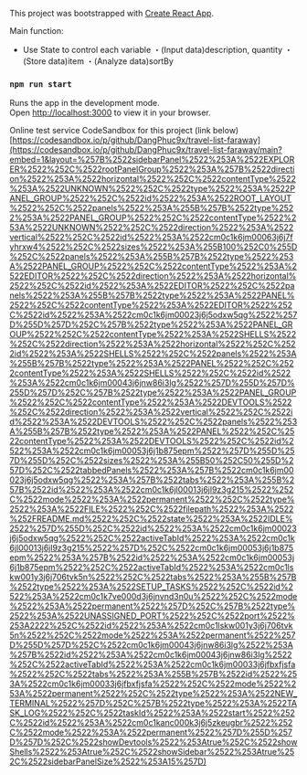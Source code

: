 This project was bootstrapped with [Create React App](https://github.com/facebook/create-react-app).

Main function:
- Use State to control each variable
  ・(Input data)description, quantity
  ・(Store data)item
  ・(Analyze data)sortBy

### `npm run start`

Runs the app in the development mode.\
Open [http://localhost:3000](http://localhost:3000) to view it in your browser.

Online test service CodeSandbox for this project (link below)\
[https://codesandbox.io/p/github/DangPhuc9x/travel-list-faraway](https://codesandbox.io/p/github/DangPhuc9x/travel-list-faraway/main?embed=1&layout=%257B%2522sidebarPanel%2522%253A%2522EXPLORER%2522%252C%2522rootPanelGroup%2522%253A%257B%2522direction%2522%253A%2522horizontal%2522%252C%2522contentType%2522%253A%2522UNKNOWN%2522%252C%2522type%2522%253A%2522PANEL_GROUP%2522%252C%2522id%2522%253A%2522ROOT_LAYOUT%2522%252C%2522panels%2522%253A%255B%257B%2522type%2522%253A%2522PANEL_GROUP%2522%252C%2522contentType%2522%253A%2522UNKNOWN%2522%252C%2522direction%2522%253A%2522vertical%2522%252C%2522id%2522%253A%2522cm0c1k6jm00063j6j7fyhrxw4%2522%252C%2522sizes%2522%253A%255B100%252C0%255D%252C%2522panels%2522%253A%255B%257B%2522type%2522%253A%2522PANEL_GROUP%2522%252C%2522contentType%2522%253A%2522EDITOR%2522%252C%2522direction%2522%253A%2522horizontal%2522%252C%2522id%2522%253A%2522EDITOR%2522%252C%2522panels%2522%253A%255B%257B%2522type%2522%253A%2522PANEL%2522%252C%2522contentType%2522%253A%2522EDITOR%2522%252C%2522id%2522%253A%2522cm0c1k6jm00023j6j5odxw5qg%2522%257D%255D%257D%252C%257B%2522type%2522%253A%2522PANEL_GROUP%2522%252C%2522contentType%2522%253A%2522SHELLS%2522%252C%2522direction%2522%253A%2522horizontal%2522%252C%2522id%2522%253A%2522SHELLS%2522%252C%2522panels%2522%253A%255B%257B%2522type%2522%253A%2522PANEL%2522%252C%2522contentType%2522%253A%2522SHELLS%2522%252C%2522id%2522%253A%2522cm0c1k6jm00043j6jnw86i3lg%2522%257D%255D%257D%255D%257D%252C%257B%2522type%2522%253A%2522PANEL_GROUP%2522%252C%2522contentType%2522%253A%2522DEVTOOLS%2522%252C%2522direction%2522%253A%2522vertical%2522%252C%2522id%2522%253A%2522DEVTOOLS%2522%252C%2522panels%2522%253A%255B%257B%2522type%2522%253A%2522PANEL%2522%252C%2522contentType%2522%253A%2522DEVTOOLS%2522%252C%2522id%2522%253A%2522cm0c1k6jm00053j6j1b875epm%2522%257D%255D%257D%255D%252C%2522sizes%2522%253A%255B50%252C50%255D%257D%252C%2522tabbedPanels%2522%253A%257B%2522cm0c1k6jm00023j6j5odxw5qg%2522%253A%257B%2522tabs%2522%253A%255B%257B%2522id%2522%253A%2522cm0c1k6jl00013j6jl9z3g215%2522%252C%2522mode%2522%253A%2522permanent%2522%252C%2522type%2522%253A%2522FILE%2522%252C%2522filepath%2522%253A%2522%252FREADME.md%2522%252C%2522state%2522%253A%2522IDLE%2522%257D%255D%252C%2522id%2522%253A%2522cm0c1k6jm00023j6j5odxw5qg%2522%252C%2522activeTabId%2522%253A%2522cm0c1k6jl00013j6jl9z3g215%2522%257D%252C%2522cm0c1k6jm00053j6j1b875epm%2522%253A%257B%2522id%2522%253A%2522cm0c1k6jm00053j6j1b875epm%2522%252C%2522activeTabId%2522%253A%2522cm0c1lskw001y3j6j706tvk5n%2522%252C%2522tabs%2522%253A%255B%257B%2522type%2522%253A%2522SETUP_TASKS%2522%252C%2522id%2522%253A%2522cm0c1k7ve000d3j6jnvnd3n0u%2522%252C%2522mode%2522%253A%2522permanent%2522%257D%252C%257B%2522type%2522%253A%2522UNASSIGNED_PORT%2522%252C%2522port%2522%253A2222%252C%2522id%2522%253A%2522cm0c1lskw001y3j6j706tvk5n%2522%252C%2522mode%2522%253A%2522permanent%2522%257D%255D%257D%252C%2522cm0c1k6jm00043j6jnw86i3lg%2522%253A%257B%2522id%2522%253A%2522cm0c1k6jm00043j6jnw86i3lg%2522%252C%2522activeTabId%2522%253A%2522cm0c1k6jm00033j6jfbxfjsfa%2522%252C%2522tabs%2522%253A%255B%257B%2522id%2522%253A%2522cm0c1k6jm00033j6jfbxfjsfa%2522%252C%2522mode%2522%253A%2522permanent%2522%252C%2522type%2522%253A%2522NEW_TERMINAL%2522%257D%252C%257B%2522type%2522%253A%2522TASK_LOG%2522%252C%2522taskId%2522%253A%2522start%2522%252C%2522id%2522%253A%2522cm0c1kanc000k3j6j5zkeugbr%2522%252C%2522mode%2522%253A%2522permanent%2522%257D%255D%257D%257D%252C%2522showDevtools%2522%253Atrue%252C%2522showShells%2522%253Atrue%252C%2522showSidebar%2522%253Atrue%252C%2522sidebarPanelSize%2522%253A15%257D)
